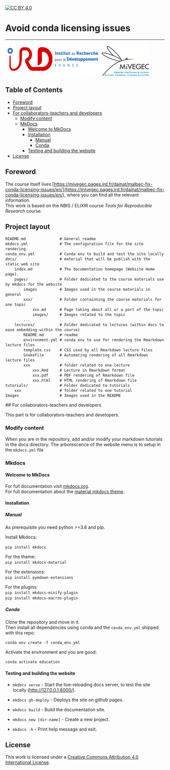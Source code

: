 [![CC BY 4.0][cc-by-shield]][cc-by]


# Avoid conda licensing issues
---------------------------

<img src="images/IRD.png" width="300" height="100" /> <img src="images/MIVEGEC.png" width="150" height="100" />

## Table of Contents

   * [Foreword](#foreword)
   * [Project layout](#project-layout)
   * [For collaborators-teachers and developers](#for-collaborators-teachers-and-developers)     
     * [Modify content](#modify-content)   
     * [MkDocs](#mkdocs)
        * [Welcome to MkDocs](#welcome-to-mkdocs)
        * [Installation](#installation)
          * [Manual](#manual)
          * [Conda](#conda)
        * [Testing and building the website](#testing-and-building-the-website)
   * [License](#license)


## Foreword

The course itself lives [https://mivegec.pages.ird.fr/dainat/malbec-fix-conda-licensing-issues/en/](https://mivegec.pages.ird.fr/dainat/malbec-fix-conda-licensing-issues/en/),
where you can find all the relevant information.  
This work is based on the NBIS / ELIXIR course *Tools for Reproducible Research* course.

## Project layout

    README.md               # General readme 
    mkdocs.yml              # The configuration file for the site rendering.
    conda_env.yml           # Conda env to build and test the site locally
    docs/                   # material that will be publish with the static web site
        index.md            # The documentation homepage (Website Home page).
        pages/              # Folder dedicated to the course materials use by mkdocs for the website
            images          # Images used in the course materials in general
            xxx/            # Folder containning the course materials for one topic
                xxx.md      # Page taking about all or a part of the topic
                images/     # Images related to the topic
            ...    
        lectures/           # Folder dedicated to lectures (within docs to ease embedding within the course)
            README.md       # readme
            environment.yml # conda env to use for rendering the Rmarkdown lecture files
            template.css    # CSS used by all Rmarkdown lecture files
            Snakefile       # Automating rendering of all Rmarkdown lecture files
            xxx             # folder related to one lecture
                xxx.Rmd     # Lecture in Rmarkdown format
                xxx.pdf     # PDF rendering of Rmarkdown file
                xxx.html    # HTML rendering of Rmarkdown file
    tutorials/              # Folder dedicated to tutorials
        xxx                 # folder related to one tutorial
    Images                  # Images used in the README

## For collaborators-teachers and developers

This part is for collaborators-teachers and developers.

### Modify content

When you are in the repository, add and/or modify your markdown tutorials in the docs directory.
The arborescence of the website menu is to setup in the `mkdocs.yml` file

### Mkdocs

#### Welcome to MkDocs

For full documentation visit [mkdocs.org](https://www.mkdocs.org).  
For full documentation about the [material mkdocs theme](https://squidfunk.github.io/mkdocs-material/).

#### Installation

##### Manual

As prerequisite you need python >=3.8 and pip.  

Install Mkdocs:

`pip install mkdocs`

For the theme:  
`pip install mkdocs-material`

For the extensions:  
`pip install pymdown-extensions`

For the plugins:  
`pip install mkdocs-minify-plugin`  
`pip install mkdocs-macros-plugin`

##### Conda

Clone the repository and move in it.  
Then install all dependencies using conda and the `conda_env.yml` shipped with this repo:

```
conda env create -f conda_env.yml
```

Activate the environment and you are good:

```
conda activate education
```

#### Testing and building the website


* `mkdocs serve` - Start the live-reloading docs server, to test the site locally (http://127.0.0.1:8000/).
* `mkdocs gh-deploy` - Deploys the site on github pages.

* `mkdocs build` - Build the documentation site.
* `mkdocs new [dir-name]` - Create a new project.
* `mkdocs -h` - Print help message and exit.

## License

This work is licensed under a [Creative Commons Attribution 4.0 International License][cc-by].

[cc-by]: http://creativecommons.org/licenses/by/4.0/
[cc-by-shield]: https://img.shields.io/badge/License-CC%20BY%204.0-lightgrey.svg
